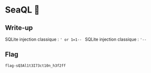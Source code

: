 # SeaQL 🌊

## Write-up

SQLite injection classique : `' or 1=1-- `
SQLite injection classique : `'-- `

## Flag

`flag-sQ3Al1t3I73ct10n_h3f2ff`
